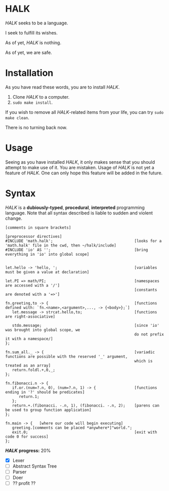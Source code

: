 # HALK

*HALK* seeks to be a language.

I seek to fulfill its wishes.

As of yet, *HALK* is nothing.

As of yet, we are safe.

# Installation

As you have read these words, you are to install *HALK*.

1. Clone *HALK* to a computer.
2. `sudo make install`.

If you wish to remove all *HALK*-related items from your life, you can try `sudo make clean`.

There is no turning back now.

# Usage

Seeing as you have installed *HALK*, it only makes sense that you should attempt to make use of it.
You are mistaken.
Usage of *HALK* is not yet a feature of *HALK*.
One can only hope this feature will be added in the future.


# Syntax

*HALK* is a **dubiously-typed**, **procedural**, **interpreted**  programming language. 
Note that all syntax described is liable to sudden and violent change.

```HALK
[comments in square brackets]

[preprocessor directives]
#INCLUDE 'math.halk';                                    [looks for a 'math.halk' file in the cwd, then ~/halk/include]
#INCLUDE 'io' AS '';                                     [bring everything in 'io' into global scope]


let.hello -> 'hello, ';                                  [variables must be given a value at declaration]

let.PI => math/PI;                                       [namespaces are accessed with a '/']
                                                         [constants are denoted with a '=>']

fn.greeting,to -> {                                      [functions defined with: `fn.<name>,<argument>,..., -> {<body>};`] 
   let.message -> strcat.hello,to;                       [functions are right-associative]

   stdo.message;                                         [since 'io' was brought into global scope, we
                                                         do not prefix it with a namespace/]
};

fn.sum_all._ -> {                                        [variadic functions are possible with the reserved '_' argument,
                                                         which is treated as an array]
   return.foldl.+,0,_;  
};

fn.fibonacci.n -> {
   if.or.(num=?.n, 0), (num=?.n, 1) -> {                 [functions ending in '?' should be predicates]
      return.1;
   };
   return.+.(fibonacci. -.n, 1), (fibonacci. -.n, 2);    [parens can be used to group function application]
};

fn.main -> {   [where our code will begin executing]
   greeting.[comments can be placed *anywhere*]"world.";
   exit.0;                                               [exit with code 0 for success]
};
```

***HALK*** **progress:** 20%

- [x] Lexer
- [ ] Abstract Syntax Tree
- [ ] Parser
- [ ] Doer
- [ ] ?? profit ??
